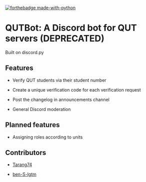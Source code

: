 [![forthebadge made-with-python](http://ForTheBadge.com/images/badges/made-with-python.svg)](https://www.python.org/)

# QUTBot: A Discord bot for QUT servers (DEPRECATED)

Built on discord.py

## Features

* Verify QUT students via their student number

* Create a unique verification code for each verification request

* Post the changelog in announcements channel

* General Discord moderation

## Planned features

* Assigning roles according to units

## Contributors

 * [Tarang74](https://github.com/Tarang74)

 * [ben-S-lgtm](https://github.com/ben-S-lgtm)
